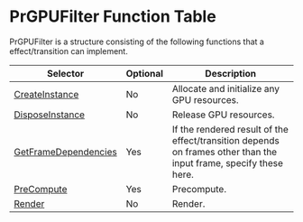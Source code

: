 # PrGPUFilter Function Table

PrGPUFilter is a structure consisting of the following functions that a effect/transition can implement.

| **Selector**                                                                                                        | **Optional**   | **Description**                                                                                                   |
|---------------------------------------------------------------------------------------------------------------------|----------------|-------------------------------------------------------------------------------------------------------------------|
| [CreateInstance](function-descriptions.md#createinstance)             | No             | Allocate and initialize any GPU resources.                                                                        |
| [DisposeInstance](function-descriptions.md#disposeinstance)           | No             | Release GPU resources.                                                                                            |
| [GetFrameDependencies](function-descriptions.md#getframedependencies) | Yes            | If the rendered result of the effect/transition depends on frames other than the input frame, specify these here. |
| [PreCompute](function-descriptions.md#precompute)                     | Yes            | Precompute.                                                                                                       |
| [Render](function-descriptions.md#render)                             | No             | Render.                                                                                                           |
